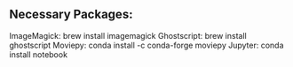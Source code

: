 ## Necessary Packages:
ImageMagick: brew install imagemagick
Ghostscript: brew install ghostscript
Moviepy: conda install -c conda-forge moviepy
Jupyter: conda install notebook

